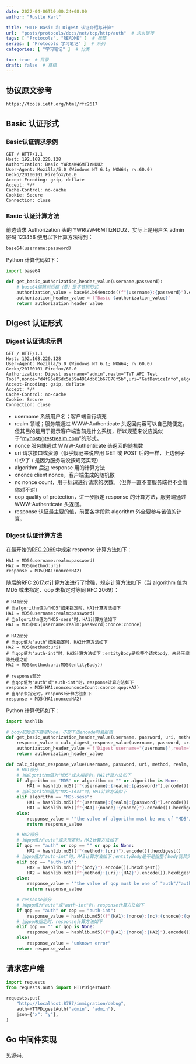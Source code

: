 ```yaml
---
date: 2022-04-06T10:00:24+08:00
author: "Rustle Karl"

title: "HTTP Basic 和 Digest 认证介绍与计算"
url:  "posts/protocols/docs/net/tcp/http/auth"  # 永久链接
tags: [ "Protocols", "README" ]  # 标签
series: [ "Protocols 学习笔记" ]  # 系列
categories: [ "学习笔记" ]  # 分类

toc: true  # 目录
draft: false  # 草稿
---
```


## 协议原文参考

```shell
https://tools.ietf.org/html/rfc2617
```

## Basic 认证形式

### Basic认证请求示例

```
GET / HTTP/1.1
Host: 192.168.220.128
Authorization: Basic YWRtaW46MTIzNDU2
User-Agent: Mozilla/5.0 (Windows NT 6.1; WOW64; rv:60.0) Gecko/20100101 Firefox/60.0
Accept-Encoding: gzip, deflate
Accept: */*
Cache-Control: no-cache
Cookie: Secure
Connection: close
```

### Basic 认证计算方法

前边请求 Authorization 头的 YWRtaW46MTIzNDU2，实际上是用户名 admin 密码 123456 使用以下计算方法得到：

```
base64(username:password)
```

Python 计算代码如下：

```python
import base64

def get_basic_authorization_header_value(username,password):
    # base64编码前后都（要）是字节码形式
    authorization_value = base64.b64encode((f"{username}:{password}").encode()).decode()
    authorization_header_value = f"Basic {authorization_value}"
    return authorization_header_value
```

## Digest 认证形式

### Digest 认证请求示例

```
GET / HTTP/1.1
Host: 192.168.220.128
User-Agent: Mozilla/5.0 (Windows NT 6.1; WOW64; rv:60.0) Gecko/20100101 Firefox/60.0
Authorization: Digest username="admin",realm="TVT API Test Tool",nonce="d4f95e85dc5a39a4914db61b67878f5b",uri="GetDeviceInfo",algorithm="MD5",cnonce="d4f95e85dc5a39a4914db61b67878f5b",nc=00000001,qop="auth",response="1cc4cf126d3c4a70d2de34c5d8c2943c"
Accept-Encoding: gzip, deflate
Accept: */*
Cache-Control: no-cache
Cookie: Secure
Connection: close
```

- username 系统用户名；客户端自行填充
- realm 领域；服务端通过 WWW-Authenticate 头返回内容可以自己随便定，但其目的是用于提示客户端当前是什么系统，所以规范来说应类似于“myhost@testrealm.com”的形式。
- nonce 服务端通过 WWW-Authenticate 头返回的随机数
- uri 请求接口或资源（似乎规范来说应用 GET 或 POST 后的一样，上边例子中少了 / 是因为服务端没按规范实现）
- algorithm 后边 response 用的计算方法
- cnonce client nonce，客户端生成的随机数
- nc nonce count，用于标识进行请求的次数。（但你一直不变服务端也不会管你对不对）
- qop quality of protection，进一步限定 response 的计算方法，服务端通过 WWW-Authenticate 头返回。
- response 认证最主要的值，前面各字段除 algorithm 外全要参与该值的计算。

### Digest 认证计算方法

在最开始的[RFC 2069](https://tools.ietf.org/html/rfc2069)中规定 response 计算方法如下：

```
HA1 = MD5(username:realm:password)
HA2 = MD5(method:uri)
response = MD5(HA1:nonce:HA2)
```

随后的[RFC 2617](https://tools.ietf.org/html/rfc2617)对计算方法进行了增强，规定计算方法如下（当 algorithm 值为 MD5 或未指定、qop 未指定时等同 RFC 2069）：

```
# HA1部分
# 当algorithm值为"MD5"或未指定时，HA1计算方法如下
HA1 = MD5(username:realm:password)
# 当algorithm值为"MD5-sess"时，HA1计算方法如下
HA1 = MD5(MD5(username:realm:password):nonce:cnonce)

# HA2部分
# 当qop值为"auth"或未指定时，HA2计算方法如下
HA2 = MD5(method:uri)
# 当qop值为"auth-int"时，HA2计算方法如下；entityBody是指整个请求body，未经压缩等处理之前
HA2 = MD5(method:uri:MD5(entityBody))

# response部分
# 当qop值为"auth"或"auth-int"时，response计算方法如下
response = MD5(HA1:nonce:nonceCount:cnonce:qop:HA2)
# 当qop未指定时，response计算方法如下
response = MD5(HA1:nonce:HA2)
```

Python 计算代码如下：

```python
import hashlib

# body初始值不要是None，不然下边encode时会报错
def get_basic_authorization_header_value(username, password, uri, method, realm, nonce, nc, cnonce, algorithm=None, qop=None, body=""):
    response_value = calc_digest_response_value(username, password, uri, method, realm, nonce, nc, cnonce, algorithm, qop, body)
    authorization_header_value = f'Digest username="{username}",realm="{realm}",nonce="{nonce}",uri="{uri}",algorithm="{algorithm}",cnonce="{cnonce}",nc={nc},qop="{qop}",response="{response_value}"',
    return authorization_header_value

def calc_digest_response_value(username, password, uri, method, realm, nonce, nc, cnonce, algorithm=None, qop=None, body=""):
    # HA1部分
    # 当algorithm值为"MD5"或未指定时，HA1计算方法如下
    if algorithm == "MD5" or algorithm == "" or algorithm is None:
        HA1 = hashlib.md5((f"{username}:{realm}:{password}").encode()).hexdigest()
    # 当algorithm值为"MD5-sess"时，HA1计算方法如下
    elif algorithm == "MD5-sess":
        HA1 = hashlib.md5((f"{username}:{realm}:{password}").encode()).hexdigest()
        HA1 = hashlib.md5((f"{HA1}:{nonce}:{cnonce}").encode()).hexdigest()
    else:
        response_value = '"the value of algorithm must be one of "MD5"/"MD5-sess"/""/None'
        return response_value

    # HA2部分
    # 当qop值为"auth"或未指定时，HA2计算方法如下
    if qop == "auth" or qop == "" or qop is None:
        HA2 = hashlib.md5((f"{method}:{uri}").encode()).hexdigest()
    # 当qop值为"auth-int"时，HA2计算方法如下；entityBody是不是指整个body我其实不太确定
    elif qop == "auth-int":
        HA2 = hashlib.md5((f"{body}").encode()).hexdigest()
        HA2 = hashlib.md5((f"{method}:{uri}:{HA2}").encode()).hexdigest()
    else:
        response_value = '"the value of qop must be one of "auth"/"auth-int"/""/None'
        return response_value

    # response部分
    # 当qop值为"auth"或"auth-int"时，response计算方法如下
    if qop == "auth" or qop == "auth-int":
        response_value = hashlib.md5((f"{HA1}:{nonce}:{nc}:{cnonce}:{qop}:{HA2}").encode()).hexdigest()
    # 当qop未指定时，response计算方法如下
    elif qop == "" or qop is None:
        response_value = hashlib.md5((f"{HA1}:{nonce}:{HA2}").encode()).hexdigest()
    else:
        response_value = "unknown error"
    return response_value
```

## 请求客户端

```python
import requests
from requests.auth import HTTPDigestAuth

requests.put(
    "http://localhost:8787/immigration/debug",
    auth=HTTPDigestAuth("admin", "admin"),
    json={"x": "y"},
)
```

## Go 中间件实现

见源码。
